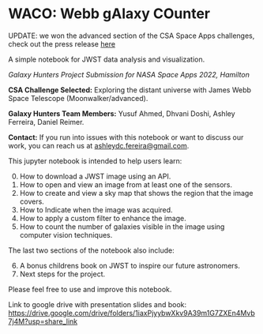 # **WACO**: **W**ebb g**A**laxy **CO**unter

UPDATE: we won the advanced section of the CSA Space Apps challenges, check out the press release [here](https://www.asc-csa.gc.ca/eng/news/articles/2023/2023-03-27-space-apps-challenge-2022-congratulations-to-the-winners.asp)

A simple notebook for JWST data analysis and visualization.

*Galaxy Hunters Project Submission for NASA Space Apps 2022, Hamilton*

**CSA Challenge Selected:** Exploring the distant universe with James Webb Space Telescope (Moonwalker/advanced).

**Galaxy Hunters Team Members:** Yusuf Ahmed, Dhvani Doshi, Ashley Ferreira, Daniel Reimer.

**Contact:** If you run into issues with this notebook or want to discuss our work, you can reach us at ashleydc.fereira@gmail.com.

This jupyter notebook is intended to help users learn:


0. How to download a JWST image using an API.
1. How to open and view an image from at least one of the sensors.
2. How to create and view a sky map that shows the region that the image covers.
3. How to Indicate when the image was acquired.
4. How to apply a custom filter to enhance the image.
5. How to count the number of galaxies visible in the image using computer vision techniques.

The last two sections of the notebook also include:


6. A bonus childrens book on JWST to inspire our future astronomers.
7. Next steps for the project.

Please feel free to use and improve this notebook.

Link to google drive with presentation slides and book: https://drive.google.com/drive/folders/1iaxPjyybwXkv9A39m1G7ZXEn4Mvb7j4M?usp=share_link
